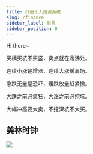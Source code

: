 ```yaml
---
title: 打造个人投资系统
slug: /finance
sidebar_label: 前言
sidebar_position: 0
---
```


Hi there~

买横买坑不买竖，卖点就在鼎沸处。

连续小涨是增涨，连续大涨缓离场。

急跌无量是恐吓，缓跌放量赶紧撤。

大跌之前必疯狂，大涨之前必挖坑。

大幅冲高要大卖，不挖深坑不大买。

## 美林时钟

![](https://img.arctee.cn/one/202212020040323.jpg)


